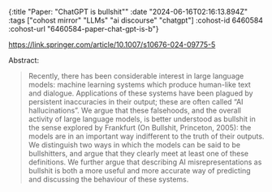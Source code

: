 {:title "Paper: \"ChatGPT is bullshit\""
 :date "2024-06-16T02:16:13.894Z"
 :tags ["cohost mirror" "LLMs" "ai discourse" "chatgpt"]
 :cohost-id 6460584
 :cohost-url "6460584-paper-chat-gpt-is-b"}

https://link.springer.com/article/10.1007/s10676-024-09775-5

Abstract:
> Recently, there has been considerable interest in large language models: machine learning systems which produce human-like text and dialogue. Applications of these systems have been plagued by persistent inaccuracies in their output; these are often called “AI hallucinations”. We argue that these falsehoods, and the overall activity of large language models, is better understood as bullshit in the sense explored by Frankfurt (On Bullshit, Princeton, 2005): the models are in an important way indifferent to the truth of their outputs. We distinguish two ways in which the models can be said to be bullshitters, and argue that they clearly meet at least one of these definitions. We further argue that describing AI misrepresentations as bullshit is both a more useful and more accurate way of predicting and discussing the behaviour of these systems.